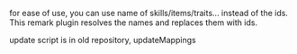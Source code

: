 for ease of use, you can use name of skills/items/traits... instead of the ids. This remark plugin resolves the names and replaces them with ids.


update script is in old repository, updateMappings